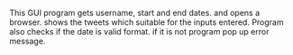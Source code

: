 This GUI program gets username, start and end dates. and opens a browser. shows the tweets which suitable for the inputs entered. 
Program also checks if the date is valid format. if it is not program pop up error message.
